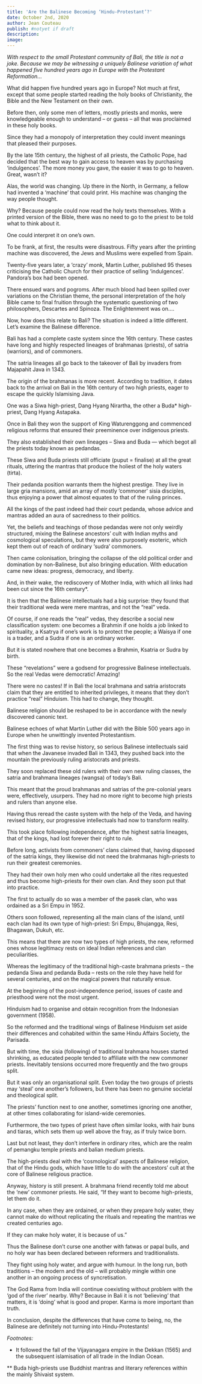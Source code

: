 ```yaml
---
title: 'Are the Balinese Becoming ‘Hindu-Protestant’?'
date: October 2nd, 2020
author: Jean Couteau
publish: #notyet if draft
description:
image:
---
```

_With respect to the small Protestant community of Bali, the title is not a joke. Because we may be witnessing a uniquely Balinese variation of what happened five hundred years ago in Europe with the Protestant Reformation..._

What did happen five hundred years ago in Europe? Not much at first, except that some people started reading the holy books of Christianity, the Bible and the New Testament on their own.

Before then, only some men of letters, mostly priests and monks, were knowledgeable enough to understand – or guess –  all that was proclaimed in these holy books.

Since they had a monopoly of interpretation they could invent meanings that pleased their purposes.

By the late 15th century, the highest of all priests, the Catholic Pope, had decided that the best way to gain access to heaven was by purchasing ‘indulgences’. The more money you gave, the easier it was to go to heaven. Great, wasn’t it?

Alas, the world was changing. Up there in the North, in Germany, a fellow had invented a ‘machine’ that could print. His machine was changing the way people thought.

Why? Because people could now read the holy texts themselves. With a printed version of the Bible, there was no need to go to the priest to be told what to think about it.

One could interpret it on one’s own.

To be frank, at first, the results were disastrous. Fifty years after the printing machine was discovered, the Jews and Muslims were expelled from Spain.

Twenty-five years later, a ‘crazy’ monk, Martin Luther, published 95 theses criticising the Catholic Church for their practice of selling ‘indulgences’. Pandora’s box had been opened.

There ensued wars and pogroms. After much blood had been spilled over variations on the Christian theme, the personal interpretation of the holy Bible came to final fruition through the systematic questioning of two philosophers, Descartes and Spinoza. The Enlightenment was on….

Now, how does this relate to Bali? The situation is indeed a little different. Let’s examine the Balinese difference.

Bali has had a complete caste system since the 16th century. These castes have long and highly respected lineages of brahmanas (priests), of satria (warriors), and of commoners.

The satria lineages all go back to the takeover of Bali by invaders from Majapahit Java in 1343.

The origin of the brahmanas is more recent. According to tradition, it dates back to the arrival on Bali in the 16th century of two high priests, eager to escape the quickly Islamising Java.

One was a Siwa high-priest, Dang Hyang Nirartha, the other a Buda* high-priest, Dang Hyang Astapaka.

Once in Bali they won the support of King Waturenggong and commenced religious reforms that ensured their preeminence over indigenous priests.

They also established their own lineages – Siwa and Buda — which begot all the priests today known as pedandas.

These Siwa and Buda priests still officiate (puput = finalise) at all the great rituals, uttering the mantras that produce the holiest of the holy waters (tirta).

Their pedanda position warrants them the highest prestige. They live in large gria mansions, amid an array of mostly ‘commoner’ sisia disciples, thus enjoying a power that almost equates to that of the ruling princes.

All the kings of the past indeed had their court pedanda, whose advice and mantras added an aura of sacredness to their politics.

Yet, the beliefs and teachings of those pedandas were not only weirdly structured, mixing the Balinese ancestors’ cult with Indian myths and cosmological speculations, but they were also purposely esoteric, which kept them out of reach of ordinary ‘sudra’ commoners.

Then came colonisation, bringing the collapse of the old political order and domination by non-Balinese, but also bringing education. With education came new ideas: progress, democracy, and liberty.

And, in their wake, the rediscovery of Mother India, with which all links had been cut since the 16th century*.

It is then that the Balinese intellectuals had a big surprise: they found that their traditional weda were mere mantras, and not the “real” veda.

Of course, if one reads the “real” vedas, they describe a social new classification system: one becomes a Brahmin if one holds a job linked to spirituality, a Ksatrya if one’s work is to protect the people; a Waisya if one is a trader, and a Sudra if one is an ordinary worker.

But it is stated nowhere that one becomes a Brahmin, Ksatria or Sudra by birth.

These “revelations” were a godsend for progressive Balinese intellectuals. So the real Vedas were democratic! Amazing!

There were no castes! If in Bali the local brahmana and satria aristocrats claim that they are entitled to inherited privileges, it means that they don’t practice “real” Hinduism. This had to change, they thought.

Balinese religion should be reshaped to be in accordance with the newly discovered canonic text.

Balinese echoes of what Martin Luther did with the Bible 500 years ago in Europe when he unwittingly invented Protestantism.

The first thing was to revise history, so serious Balinese intellectuals said that when the Javanese invaded Bali in 1343, they pushed back into the mountain the previously ruling aristocrats and priests.

They soon replaced these old rulers with their own new ruling classes, the satria and brahmana lineages (wangsa) of today’s Bali.

This meant that the proud brahmanas and satrias of the pre-colonial years were, effectively, usurpers. They had no more right to become high priests and rulers than anyone else.

Having thus reread the caste system with the help of the Veda, and having revised history, our progressive intellectuals had now to transform reality.

This took place following independence, after the highest satria lineages, that of the kings, had lost forever their right to rule.

Before long, activists from commoners’ clans claimed that, having disposed of the satria kings, they likewise did not need the brahmanas high-priests to run their greatest ceremonies.

They had their own holy men who could undertake all the rites requested and thus become high-priests for their own clan. And they soon put that into practice.

The first to actually do so was a member of the pasek clan, who was ordained as a Sri Empu in 1952.

Others soon followed, representing all the main clans of the island, until each clan had its own type of high-priest: Sri Empu, Bhujangga, Resi, Bhagawan, Dukuh, etc.

This means that there are now two types of high priests, the new, reformed ones whose legitimacy rests on ideal Indian references and clan peculiarities.

Whereas the legitimacy of the traditional high-caste brahmana priests – the pedanda Siwa and pedanda Buda – rests on the role they have held for several centuries, and on the magical powers that naturally ensue.

At the beginning of the post-independence period, issues of caste and priesthood were not the most urgent.

Hinduism had to organise and obtain recognition from the Indonesian government (1958).

So the reformed and the traditional wings of Balinese Hinduism set aside their differences and cohabited within the same Hindu Affairs Society, the Parisada.

But with time, the sisia (following) of traditional brahmana houses started shrinking, as educated people tended to affiliate with the new commoner priests. Inevitably tensions occurred more frequently and the two groups split.

But it was only an organisational split. Even today the two groups of priests may ‘steal’ one another’s followers, but there has been no genuine societal and theological split.

The priests’ function next to one another, sometimes ignoring one another, at other times collaborating for island-wide ceremonies.

Furthermore, the two types of priest have often similar looks, with hair buns and tiaras, which sets them up well above the fray, as if truly twice born.

Last but not least, they don’t interfere in ordinary rites, which are the realm of pemangku temple priests and balian medium priests.

The high-priests deal with the ‘cosmological’ aspects of Balinese religion, that of the Hindu gods, which have little to do with the ancestors’ cult at the core of Balinese religious practice.

Anyway, history is still present. A brahmana friend recently told me about the ‘new’ commoner priests. He said, “If they want to become high-priests, let them do it.

In any case, when they are ordained, or when they prepare holy water, they cannot make do without replicating the rituals and repeating the mantras we created centuries ago.

If they can make holy water, it is because of us.”

Thus the Balinese don’t curse one another with fatwas or papal bulls, and no holy war has been declared between reformers and traditionalists.

They fight using holy water, and argue with humour. In the long run, both traditions – the modern and the old – will probably mingle within one another in an ongoing process of syncretisation.

The God Rama from India will continue coexisting without problem with the ‘god of the river’ nearby. Why? Because in Bali it is not ‘believing’ that matters, it is ‘doing’ what is good and proper. Karma is more important than truth.

In conclusion, despite the differences that have come to being, no, the Balinese are definitely not turning into Hindu-Protestants!

_Footnotes:_

* It followed the fall of the Vijayanagara empire in the Dekkan (1565) and the subsequent islamisation of all trade in the Indian Ocean.

** Buda high-priests use Buddhist mantras and literary references within the mainly Shivaist system.
